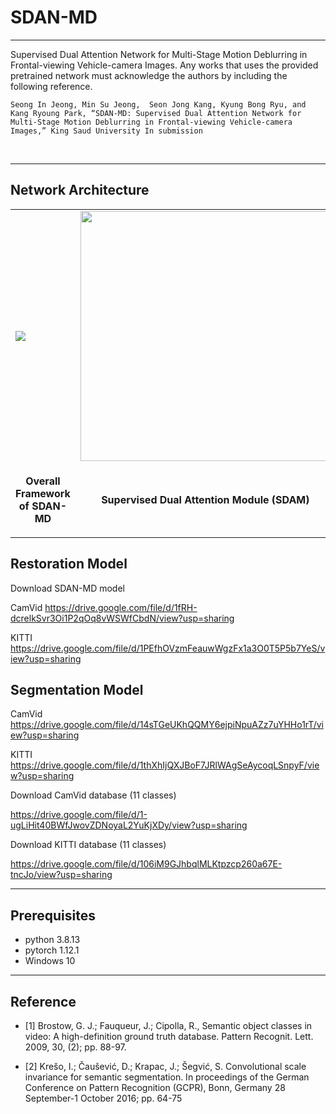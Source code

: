 
# SDAN-MD
-----------------------------------------------------------------------------------------------------------------------------
Supervised Dual Attention Network for Multi-Stage Motion Deblurring in Frontal-viewing Vehicle-camera Images. Any works that uses the provided pretrained network must acknowledge the authors by including the following reference.

    Seong In Jeong, Min Su Jeong,  Seon Jong Kang, Kyung Bong Ryu, and Kang Ryoung Park, “SDAN-MD: Supervised Dual Attention Network for Multi-Stage Motion Deblurring in Frontal-viewing Vehicle-camera Images,” King Saud University In submission 
    
<br>

-----------------------------------------------------------------------------------------------------------------------------

## Network Architecture
<table>
  <tr>
    <td> <img src = "https://user-images.githubusercontent.com/79509777/205259623-5288699e-2209-4dd2-aa40-9122d30aed0d.png"> </td>
    <td> <img src = "https://user-images.githubusercontent.com/79509777/205260054-56dd572f-ceb7-4939-9e68-29124dbb3686.png" width="400"> </td>
  </tr>
  <tr>
    <td><p align="center"><b>Overall Framework of SDAN-MD</b></p></td>
    <td><p align="center"> <b>Supervised Dual Attention Module (SDAM)</b></p></td>
  </tr>
</table>


## Restoration Model

Download SDAN-MD model

CamVid      https://drive.google.com/file/d/1fRH-dcrelkSvr3Oi1P2qOq8vWSWfCbdN/view?usp=sharing

KITTI      https://drive.google.com/file/d/1PEfhOVzmFeauwWgzFx1a3O0T5P5b7YeS/view?usp=sharing


## Segmentation Model

CamVid      https://drive.google.com/file/d/14sTGeUKhQQMY6ejpiNpuAZz7uYHHo1rT/view?usp=sharing

KITTI       https://drive.google.com/file/d/1thXhIjQXJBoF7JRlWAgSeAycoqLSnpyF/view?usp=sharing


Download CamVid database (11 classes)

https://drive.google.com/file/d/1-ugLiHit40BWfJwovZDNoyaL2YuKjXDy/view?usp=sharing

Download KITTI database (11 classes)

https://drive.google.com/file/d/106iM9GJhbqlMLKtpzcp260a67E-tncJo/view?usp=sharing

-----------------------------------------------------------------------------------------------------------------------------

## Prerequisites

- python 3.8.13 
- pytorch 1.12.1
- Windows 10

-----------------------------------------------------------------------------------------------------------------------------

## Reference


- [1]  Brostow, G. J.; Fauqueur, J.; Cipolla, R., Semantic object classes in video: A high-definition ground truth database. Pattern Recognit. Lett. 2009, 30, (2); pp. 88-97.

- [2]  Krešo, I.; Čaušević, D.; Krapac, J.; Šegvić, S. Convolutional scale invariance for semantic segmentation. In proceedings of the German Conference on Pattern Recognition (GCPR), Bonn, Germany 28 September-1 October 2016; pp. 64-75
